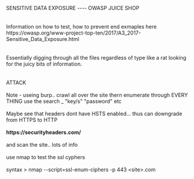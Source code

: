 <!DOCTYPE html  PUBLIC '-//W3C//DTD XHTML 1.0 Transitional//EN'  'http://www.w3.org/TR/xhtml1/DTD/xhtml1-transitional.dtd'><html xmlns="http://www.w3.org/1999/xhtml">
<head>
<meta content="text/html; charset=utf-8" http-equiv="Content-Type"/>
<title>Sensitive Data Exposure</title>
</head><body>SENSITIVE DATA EXPOSURE ---- OWASP JUICE SHOP<br/>
<br/>
<br/>
Information on how to test, how to prevent end exmaples here<br/>
https://owasp.org/www-project-top-ten/2017/A3_2017-Sensitive_Data_Exposure.html<br/>
<br/>
<br/>
Essentially digging through all the files regardless of type like a rat looking for the juicy bits of information.<br/>
<br/>
<br/>
ATTACK<br/>
<br/>
Note - useing burp.. crawl all over the site thern enumerate through EVERY THING use the search _ &quot;key/s&quot; &quot;password&quot; etc<br/>
<br/>
Maybe see that headers dont have HSTS enabled... thus can downgrade from HTTPS to HTTP<br/>
<br/>
<b>https://securityheaders.com/<br/>
<br/>
</b>and scan the site.. lots of info<br/>
<br/>
use nmap to test the ssl cyphers<br/>
<br/>
syntax &gt; nmap --script=ssl-enum-ciphers -p 443 &lt;site&gt;.com</body></html>